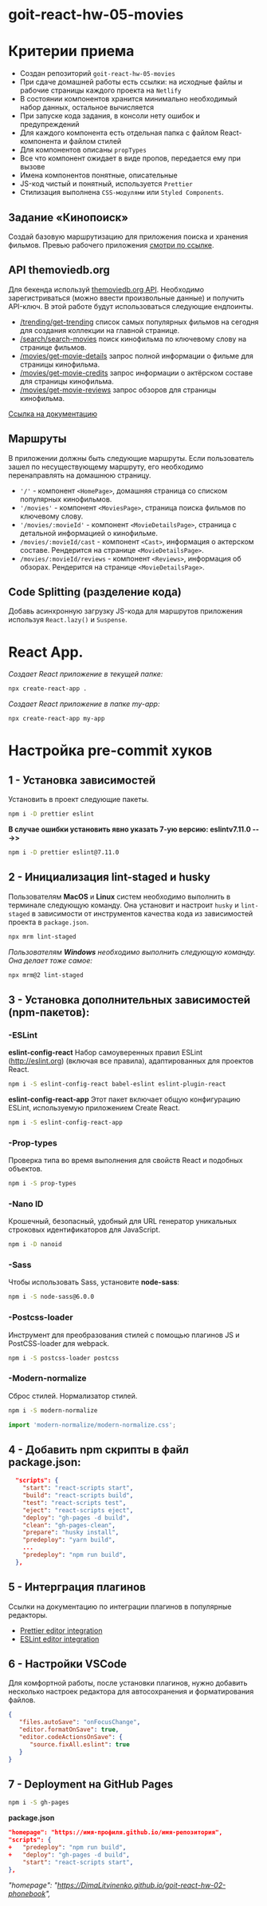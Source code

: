 # goit-react-hw-05-movies

# Критерии приема

-  Создан репозиторий `goit-react-hw-05-movies`
-  При сдаче домашней работы есть ссылки: на исходные файлы и рабочие страницы каждого проекта на
   `Netlify`
-  В состоянии компонентов хранится минимально необходимый набор данных, остальное вычисляется
-  При запуске кода задания, в консоли нету ошибок и предупреждений
-  Для каждого компонента есть отдельная папка с файлом React-компонента и файлом стилей
-  Для компонентов описаны `propTypes`
-  Все что компонент ожидает в виде пропов, передается ему при вызове
-  Имена компонентов понятные, описательные
-  JS-код чистый и понятный, используется `Prettier`
-  Стилизация выполнена `CSS-модулями` или `Styled Components`.

## Задание «Кинопоиск»

Создай базовую маршрутизацию для приложения поиска и хранения фильмов. Превью рабочего приложения
[смотри по ссылке](https://drive.google.com/file/d/1vR0hi3n1236Q5Bg4-se-8JVKD9UKSfId/view?usp=sharing).

## API themoviedb.org

Для бекенда используй [themoviedb.org API](https://www.themoviedb.org/). Необходимо зарегистриваться
(можно ввести произвольные данные) и получить API-ключ. В этой работе будут использоваться следующие
ендпоинты.

-  [/trending/get-trending](https://developers.themoviedb.org/3/trending/get-trending) список самых
   популярных фильмов на сегодня для создания коллекции на главной странице.
-  [/search/search-movies](https://developers.themoviedb.org/3/search/search-movies) поиск
   кинофильма по ключевому слову на странице фильмов.
-  [/movies/get-movie-details](https://developers.themoviedb.org/3/movies/get-movie-details) запрос
   полной информации о фильме для страницы кинофильма.
-  [/movies/get-movie-credits](https://developers.themoviedb.org/3/movies/get-movie-credits) запрос
   информации о актёрском составе для страницы кинофильма.
-  [/movies/get-movie-reviews](https://developers.themoviedb.org/3/movies/get-movie-reviews) запрос
   обзоров для страницы кинофильма.

[Ссылка на документацию](https://developers.themoviedb.org/3/getting-started/introduction)

## Маршруты

В приложении должны быть следующие маршруты. Если пользователь зашел по несуществующему маршруту,
его необходимо перенаправлять на домашнюю страницу.

-  `'/'` - компонент `<HomePage>`, домашняя страница со списком популярных кинофильмов.
-  `'/movies'` - компонент `<MoviesPage>`, страница поиска фильмов по ключевому слову.
-  `'/movies/:movieId'` - компонент `<MovieDetailsPage>`, страница с детальной информацией о
   кинофильме.
-  `/movies/:movieId/cast` - компонент `<Cast>`, информация о актерском составе. Рендерится на
   странице `<MovieDetailsPage>`.
-  `/movies/:movieId/reviews` - компонент `<Reviews>`, информация об обзорах. Рендерится на странице
   `<MovieDetailsPage>`.

## Code Splitting (разделение кода)

Добавь асинхронную загрузку JS-кода для маршрутов приложения используя `React.lazy()` и `Suspense`.

# React App.

_Создает React приложение в текущей папке:_

```bash
npx create-react-app .
```

_Создает React приложение в папке my-app:_

```bash
npx create-react-app my-app
```

# Настройка pre-commit хуков

## 1 - Установка зависимостей

Установить в проект следующие пакеты.

```bash
npm i -D prettier eslint
```

**В случае ошибки установить явно указать 7-ую версию: eslintv7.11.0 --->>**

```bash
npm i -D prettier eslint@7.11.0
```

## 2 - Инициализация lint-staged и husky

Пользователям **MacOS** и **Linux** систем необходимо выполнить в терминале следующую команду. Она
установит и настроит `husky` и `lint-staged` в зависимости от инструментов качества кода из
зависимостей проекта в `package.json`.

```bash
npx mrm lint-staged
```

_Пользователям **Windows** необходимо выполнить следующую команду. Она делает тоже самое:_

```bash
npx mrm@2 lint-staged
```

## 3 - Установка дополнительных зависимостей (npm-пакетов):

### -ESLint

**eslint-config-react** Набор самоуверенных правил ESLint (http://eslint.org) (включая все правила),
адаптированных для проектов React.

```bash
npm i -S eslint-config-react babel-eslint eslint-plugin-react
```

**eslint-config-react-app** Этот пакет включает общую конфигурацию ESLint, используемую приложением
Create React.

```bash
npm i -S eslint-config-react-app
```

### -Prop-types

Проверка типа во время выполнения для свойств React и подобных объектов.

```bash
npm i -S prop-types
```

### -Nano ID

Крошечный, безопасный, удобный для URL генератор уникальных строковых идентификаторов для
JavaScript.

```bash
npm i -D nanoid
```

### -Sass

Чтобы использовать Sass, установите **node-sass**:

```bash
npm i -S node-sass@6.0.0
```

### -Postcss-loader

Инструмент для преобразования стилей с помощью плагинов JS и PostCSS-loader для webpack.

```bash
npm i -S postcss-loader postcss
```

### -Modern-normalize

Сброс стилей. Нормализатор стилей.

```bash
npm i -S modern-normalize
```

```index.js
import 'modern-normalize/modern-normalize.css';
```

## 4 - Добавить npm скрипты в файл package.json:

```json
  "scripts": {
    "start": "react-scripts start",
    "build": "react-scripts build",
    "test": "react-scripts test",
    "eject": "react-scripts eject",
    "deploy": "gh-pages -d build",
    "clean": "gh-pages-clean",
    "prepare": "husky install",
    "predeploy": "yarn build",
    ...
    "predeploy": "npm run build",
  },
```

## 5 - Интерграция плагинов

Ссылки на документацию по интеграции плагинов в популярные редакторы.

-  [Prettier editor integration](https://prettier.io/docs/en/editors.html)
-  [ESLint editor integration](https://eslint.org/docs/user-guide/integrations)

## 6 - Настройки VSCode

Для комфортной работы, после установки плагинов, нужно добавить несколько настроек редактора для
автосохранения и форматирования файлов.

```json
{
   "files.autoSave": "onFocusChange",
   "editor.formatOnSave": true,
   "editor.codeActionsOnSave": {
      "source.fixAll.eslint": true
   }
}
```

## 7 - Deployment на GitHub Pages

```bash
npm i -S gh-pages
```

**package.json**

```json
"homepage": "https://имя-профиля.github.io/имя-репозитория",
"scripts": {
+   "predeploy": "npm run build",
+   "deploy": "gh-pages -d build",
    "start": "react-scripts start",
},
```

_"homepage": "https://DimaLitvinenko.github.io/goit-react-hw-02-phonebook",_
